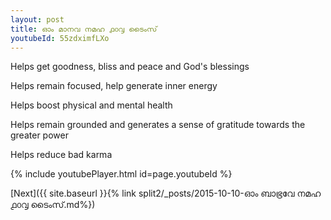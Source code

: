 ```yaml
---
layout: post
title: ഓം മാനവ നമഹ ൧൦൮ ടൈംസ്
youtubeId: 55zdximfLXo
---
```

 
 
Helps get goodness, bliss and peace and God's blessings
 
Helps remain focused, help generate inner energy 
 
Helps boost physical and mental health 
 
Helps remain grounded and generates a sense of gratitude towards the greater power 
 
Helps reduce bad karma
 
 
 
 


{% include youtubePlayer.html id=page.youtubeId %}
 
[Next]({{ site.baseurl }}{% link  split2/_posts/2015-10-10-ഓം ബാഭ്രവേ നമഹ ൧൦൮ ടൈംസ്.md%})
 
